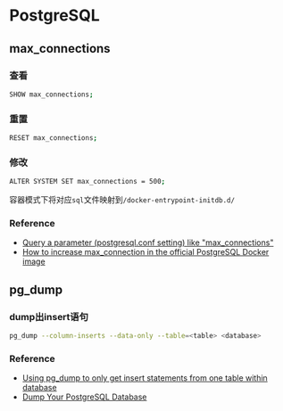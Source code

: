 # PostgreSQL

## max_connections

### 查看

```bash
SHOW max_connections;
```

### 重置

```bash
RESET max_connections;
```

### 修改

```bash
ALTER SYSTEM SET max_connections = 500;
```

容器模式下将对应`sql`文件映射到`/docker-entrypoint-initdb.d/`

### Reference
- [Query a parameter (postgresql.conf setting) like "max_connections"](https://stackoverflow.com/questions/8288823/query-a-parameter-postgresql-conf-setting-like-max-connections)
- [How to increase max_connection in the official PostgreSQL Docker image](https://stackoverflow.com/questions/47252026/how-to-increase-max-connection-in-the-official-postgresql-docker-image)
## pg_dump

### dump出insert语句

```bash
pg_dump --column-inserts --data-only --table=<table> <database>
```

### Reference
- [Using pg_dump to only get insert statements from one table within database](https://stackoverflow.com/questions/2857989/using-pg-dump-to-only-get-insert-statements-from-one-table-within-database)
- [Dump Your PostgreSQL Database](https://www.netguru.com/blog/how-to-dump-and-restore-postgresql-database)
